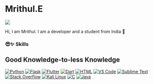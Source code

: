# Mrithul.E

<a href="https://github.com/Mrithul-E">
  <img align="center" src="https://github-readme-stats.vercel.app/api/top-langs/?username=Mrithul-E&title_color=010141&text_color=010141&bg_color=5F5FFF"/>
</a>

Hi, I am Mrithul. I am a developer and a student from India 👋 <br>

###  😎✨ Skills 

## Good Knowledge-to-less Knowledge

[![Python](https://skillicons.dev/icons?i=python)](https://www.python.org/) [![Flask](https://skillicons.dev/icons?i=flask)](https://flask.palletsprojects.com) [![Flutter](https://skillicons.dev/icons?i=flutter)](https://flutter.dev) [![Dart](https://skillicons.dev/icons?i=dart)](https://dart.dev) [![HTML](https://skillicons.dev/icons?i=html)](https://html.spec.whatwg.org/multipage) [![VS Code](https://skillicons.dev/icons?i=vscode)](https://code.visualstudio.com) [![Sublime Text](https://skillicons.dev/icons?i=sublime)](https://www.sublimetext.com) [![Stack Overflow](https://skillicons.dev/icons?i=stackoverflow)](https://stackoverflow.com) [![Kali Linux](https://skillicons.dev/icons?i=kali)](https://www.kali.org) [![C](https://skillicons.dev/icons?i=c)](https://en.wikipedia.org/wiki/C_(programming_language)) [![Java](https://skillicons.dev/icons?i=java)](https://www.oracle.com/java)







